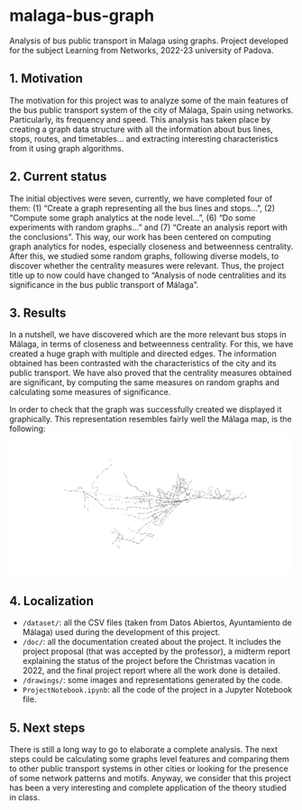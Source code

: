 # malaga-bus-graph
Analysis of bus public transport in Malaga using graphs. Project developed for the subject Learning from Networks, 2022-23 university of Padova.

## 1. Motivation
The motivation for this project was to analyze some of the main features of the bus public transport system of the city of Málaga, Spain using networks. Particularly, its frequency and speed. This analysis has taken place by creating a graph data structure with all the information about bus lines, stops, routes, and timetables… and extracting interesting characteristics from it using graph algorithms.

## 2. Current status
The initial objectives were seven, currently, we have completed four of them: (1) “Create a graph representing all the bus lines and stops…”, (2) “Compute some graph analytics at the node level…”, (6) “Do some experiments with random graphs…” and (7) “Create an analysis report with the conclusions”. This way, our work has been centered on computing graph analytics for nodes, especially closeness and betweenness centrality. After this, we studied some random graphs, following diverse models, to discover whether the centrality measures were relevant. Thus, the project title up to now could have changed to “Analysis of node centralities and its significance in the bus public transport of Málaga”.

## 3. Results
In a nutshell, we have discovered which are the more relevant bus stops in Málaga, in terms of closeness and betweenness centrality. For this, we have created a huge graph with multiple and directed edges. The information obtained has been contrasted with the characteristics of the city and its public transport. We have also proved that the centrality measures obtained are significant, by computing the same measures on random graphs and calculating some measures of significance.

In order to check that the graph was successfully created we displayed it graphically. This representation resembles fairly well the Málaga map, is the following:
![Line-based representation for our graph](drawings/line_based.png?raw=true "Line-based representation for our graph")

## 4. Localization
- ``/dataset/``: all the CSV files (taken from Datos Abiertos, Ayuntamiento de Málaga) used during the development of this project.
- ``/doc/``: all the documentation created about the project. It includes the project proposal (that was accepted by the professor), a midterm report explaining the status of the project before the Christmas vacation in 2022, and the final project report where all the work done is detailed.
- ``/drawings/``: some images and representations generated by the code.
- ``ProjectNotebook.ipynb``: all the code of the project in a Jupyter Notebook file.

## 5. Next steps
There is still a long way to go to elaborate a complete analysis. The next steps could be calculating some graphs level features and comparing them to other public transport systems in other cities or looking for the presence of some network patterns and motifs. Anyway, we consider that this project has been a very interesting and complete application of the theory studied in class.



